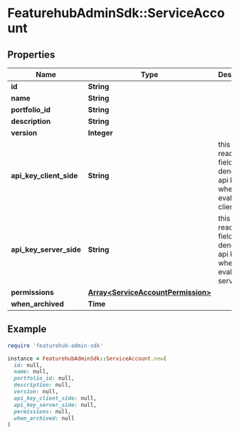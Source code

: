 # FeaturehubAdminSdk::ServiceAccount

## Properties

| Name | Type | Description | Notes |
| ---- | ---- | ----------- | ----- |
| **id** | **String** |  | [optional] |
| **name** | **String** |  |  |
| **portfolio_id** | **String** |  | [optional] |
| **description** | **String** |  | [optional] |
| **version** | **Integer** |  | [optional] |
| **api_key_client_side** | **String** | this is a read only field, it denotes an api key where the eval is done client side | [optional] |
| **api_key_server_side** | **String** | this is a read only field, it denotes an api key where the eval is done server side | [optional] |
| **permissions** | [**Array&lt;ServiceAccountPermission&gt;**](ServiceAccountPermission.md) |  | [optional] |
| **when_archived** | **Time** |  | [optional] |

## Example

```ruby
require 'featurehub-admin-sdk'

instance = FeaturehubAdminSdk::ServiceAccount.new(
  id: null,
  name: null,
  portfolio_id: null,
  description: null,
  version: null,
  api_key_client_side: null,
  api_key_server_side: null,
  permissions: null,
  when_archived: null
)
```

